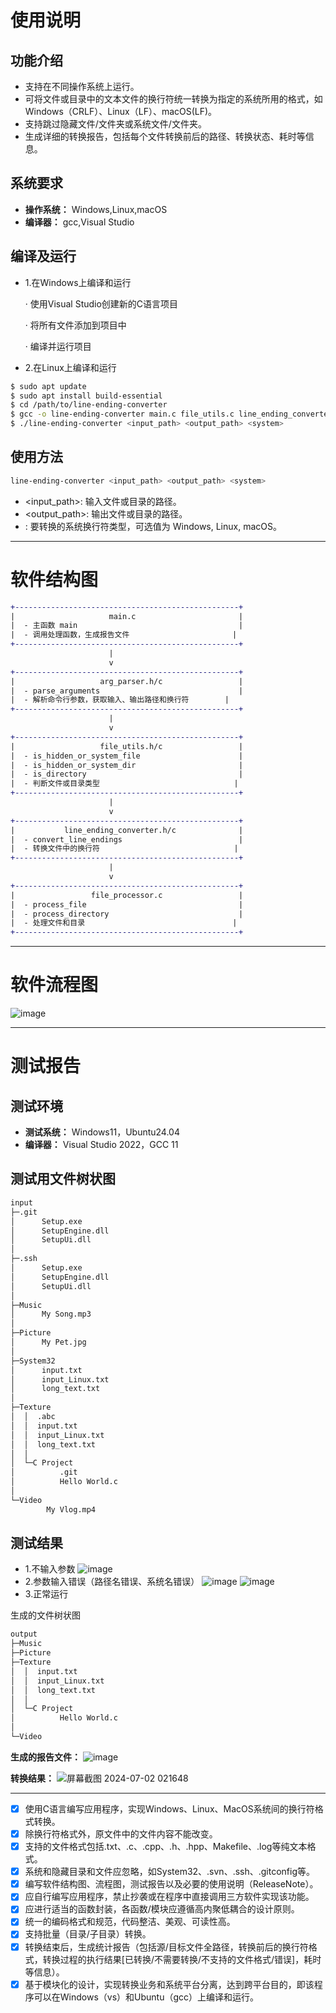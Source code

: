 # 使用说明
## 功能介绍
- 支持在不同操作系统上运行。
- 可将文件或目录中的文本文件的换行符统一转换为指定的系统所用的格式，如Windows（CRLF）、Linux（LF）、macOS(LF)。
- 支持跳过隐藏文件/文件夹或系统文件/文件夹。
- 生成详细的转换报告，包括每个文件转换前后的路径、转换状态、耗时等信息。
## 系统要求
- **操作系统：** Windows,Linux,macOS
- **编译器：** gcc,Visual Studio
## 编译及运行
- 1.在Windows上编译和运行
  
  · 使用Visual Studio创建新的C语言项目
  
  · 将所有文件添加到项目中
  
  · 编译并运行项目
  
- 2.在Linux上编译和运行

```Bash
$ sudo apt update
$ sudo apt install build-essential
$ cd /path/to/line-ending-converter
$ gcc -o line-ending-converter main.c file_utils.c line_ending_converter.c file_processor.c arg_parser.c -lm
$ ./line-ending-converter <input_path> <output_path> <system>
```
## 使用方法
```Bash
line-ending-converter <input_path> <output_path> <system>
```
- <input_path>: 输入文件或目录的路径。
- <output_path>: 输出文件或目录的路径。
- <system>: 要转换的系统换行符类型，可选值为 Windows, Linux, macOS。
***
# 软件结构图
```Diff
+--------------------------------------------------+
|                     main.c                       |
|  - 主函数 main                                    |
|  - 调用处理函数，生成报告文件                       |
+--------------------------------------------------+
                      |
                      v
+--------------------------------------------------+
|                   arg_parser.h/c                 |
|  - parse_arguments                               |
|  - 解析命令行参数，获取输入、输出路径和换行符        |
+--------------------------------------------------+
                      |
                      v
+--------------------------------------------------+
|                   file_utils.h/c                 |
|  - is_hidden_or_system_file                      |
|  - is_hidden_or_system_dir                       |
|  - is_directory                                  |
|  - 判断文件或目录类型                              |
+--------------------------------------------------+
                      |
                      v
+--------------------------------------------------+
|           line_ending_converter.h/c              |
|  - convert_line_endings                          |
|  - 转换文件中的换行符                              |
+--------------------------------------------------+
                      |
                      v
+--------------------------------------------------+
|                 file_processor.c                 |
|  - process_file                                  |
|  - process_directory                             |
|  - 处理文件和目录                                 |
+--------------------------------------------------+
```
***
# 软件流程图
![image](https://github.com/StairJumperWei/line-ending-converter/assets/42022174/37497064-4c33-45cb-b312-648908f43438)
***
# 测试报告
## 测试环境
- **测试系统：** Windows11，Ubuntu24.04
- **编译器：** Visual Studio 2022，GCC 11
## 测试用文件树状图
```Diff
input
├─.git
│      Setup.exe
│      SetupEngine.dll
│      SetupUi.dll
│
├─.ssh
│      Setup.exe
│      SetupEngine.dll
│      SetupUi.dll
│
├─Music
│      My Song.mp3
│
├─Picture
│      My Pet.jpg
│
├─System32
│      input.txt
│      input_Linux.txt
│      long_text.txt
│
├─Texture
│  │  .abc
│  │  input.txt
│  │  input_Linux.txt
│  │  long_text.txt
│  │
│  └─C Project
│          .git
│          Hello World.c
│
└─Video
        My Vlog.mp4
```
## 测试结果
- 1.不输入参数
![image](https://github.com/StairJumperWei/line-ending-converter/assets/42022174/6b858365-a5bd-43a6-90f1-107393d3da4f)
- 2.参数输入错误（路径名错误、系统名错误）
![image](https://github.com/StairJumperWei/line-ending-converter/assets/42022174/9d048a4f-203e-4ca2-9ea2-61cdba2ace32)
![image](https://github.com/StairJumperWei/line-ending-converter/assets/42022174/9d0a09d3-9b8c-4aaa-9ffe-db5421ef69e8)
- 3.正常运行

生成的文件树状图
```Diff
output
├─Music
├─Picture
├─Texture
│  │  input.txt
│  │  input_Linux.txt
│  │  long_text.txt
│  │
│  └─C Project
│          Hello World.c
│
└─Video
```
**生成的报告文件：**
![image](https://github.com/StairJumperWei/line-ending-converter/assets/42022174/30600de0-fd9e-4135-86b5-0e21a0328608)

**转换结果：**
![屏幕截图 2024-07-02 021648](https://github.com/StairJumperWei/line-ending-converter/assets/42022174/e5e7a545-28ca-4045-9af9-94291fc0f421)
***
- [x] 使用C语言编写应用程序，实现Windows、Linux、MacOS系统间的换行符格式转换。
- [x] 除换行符格式外，原文件中的文件内容不能改变。
- [x] 支持的文件格式包括.txt、.c、.cpp、.h、.hpp、Makefile、.log等纯文本格式。
- [x] 系统和隐藏目录和文件应忽略，如System32、.svn、.ssh、.gitconfig等。
- [x] 编写软件结构图、流程图，测试报告以及必要的使用说明（ReleaseNote）。
- [x] 应自行编写应用程序，禁止抄袭或在程序中直接调用三方软件实现该功能。
- [x] 应进行适当的函数封装，各函数/模块应遵循高内聚低耦合的设计原则。
- [x] 统一的编码格式和规范，代码整洁、美观、可读性高。
- [x] 支持批量（目录/子目录）转换。
- [x] 转换结束后，生成统计报告（包括源/目标文件全路径，转换前后的换行符格式，转换过程的执行结果[已转换/不需要转换/不支持的文件格式/错误]，耗时等信息）。
- [x] 基于模块化的设计，实现转换业务和系统平台分离，达到跨平台目的，即该程序可以在Windows（vs）和Ubuntu（gcc）上编译和运行。
